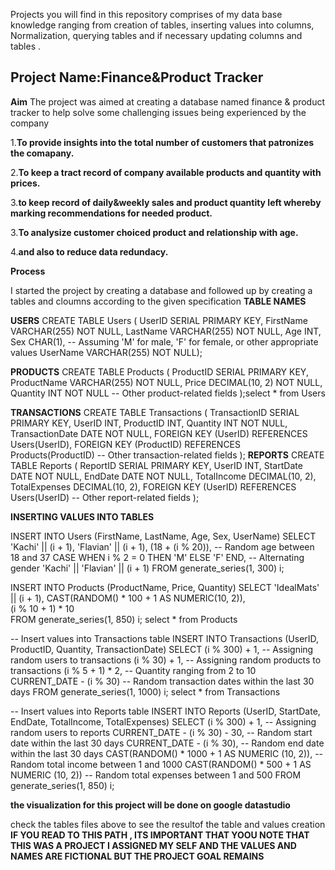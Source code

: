  Projects you will find in this repository comprises of my data base knowledge ranging from creation of tables, inserting values into columns, Normalization, querying tables and if necessary updating columns and tables . 
 
Project Name:__Finance&Product Tracker__
--
__Aim__
The project was aimed at creating a database named finance & product tracker to help solve some challenging issues being experienced by the company

1.__To provide insights into the total number of customers that patronizes the comapany.__

2.__To keep a tract record of company available products and quantity with prices.__

3.__to keep record of daily&weekly  sales and product quantity left whereby marking recommendations for needed product.__ 

3.__To analysize customer choiced product and relationship with age.__

4.__and also to reduce data redundacy.__ 

__Process__

I started the project by creating a database and followed up by creating a tables and cloumns according to the given specification 
__TABLE NAMES__

**USERS**
CREATE TABLE Users (
    UserID SERIAL  PRIMARY KEY,
    FirstName VARCHAR(255) NOT NULL,
    LastName VARCHAR(255) NOT NULL,
    Age INT,
    Sex CHAR(1), -- Assuming 'M' for male, 'F' for female, or other appropriate values
    UserName VARCHAR(255) NOT NULL);
    
  **PRODUCTS**
CREATE TABLE Products (
    ProductID SERIAL PRIMARY KEY,
    ProductName VARCHAR(255) NOT NULL,
    Price DECIMAL(10, 2) NOT NULL,
    Quantity INT NOT NULL
    -- Other product-related fields
);select * from Users

**TRANSACTIONS**
CREATE TABLE Transactions (
    TransactionID SERIAL PRIMARY KEY,
    UserID INT,
    ProductID INT,
    Quantity INT NOT NULL,
    TransactionDate DATE NOT NULL,
    FOREIGN KEY (UserID) REFERENCES Users(UserID),
    FOREIGN KEY (ProductID) REFERENCES Products(ProductID)
    -- Other transaction-related fields
);
**REPORTS**
CREATE TABLE Reports (
    ReportID SERIAL PRIMARY KEY,
    UserID INT,
    StartDate DATE NOT NULL,
    EndDate DATE NOT NULL,
    TotalIncome DECIMAL(10, 2),
    TotalExpenses DECIMAL(10, 2),
    FOREIGN KEY (UserID) REFERENCES Users(UserID)
    -- Other report-related fields
);

__INSERTING VALUES INTO TABLES__

INSERT INTO Users (FirstName, LastName, Age, Sex, UserName)
SELECT
    'Kachi' || (i + 1),
    'Flavian' || (i + 1),
    (18 + (i % 20)),  -- Random age between 18 and 37
    CASE WHEN i % 2 = 0 THEN 'M' ELSE 'F' END,  -- Alternating gender
    'Kachi' || 'Flavian' || (i + 1) 
FROM generate_series(1, 300) i;

INSERT INTO Products (ProductName, Price, Quantity)
SELECT
    'IdealMats' || (i + 1),
    CAST(RANDOM() * 100 + 1 AS NUMERIC(10, 2)),  
    (i % 10 + 1) * 10  
FROM generate_series(1, 850) i;
select * from Products

-- Insert values into Transactions table
INSERT INTO Transactions (UserID, ProductID, Quantity, TransactionDate)
SELECT
    (i % 300) + 1,  -- Assigning random users to transactions
    (i % 30) + 1,   -- Assigning random products to transactions
    (i % 5 + 1) * 2,  -- Quantity ranging from 2 to 10
    CURRENT_DATE - (i % 30)  -- Random transaction dates within the last 30 days
FROM generate_series(1, 1000) i;
select * from Transactions


-- Insert values into Reports table
INSERT INTO Reports (UserID, StartDate, EndDate, TotalIncome, TotalExpenses)
SELECT
    (i % 300) + 1,  -- Assigning random users to reports
    CURRENT_DATE - (i % 30) - 30,  -- Random start date within the last 30 days
    CURRENT_DATE - (i % 30),  -- Random end date within the last 30 days
    CAST(RANDOM() * 1000 + 1 AS NUMERIC (10, 2)),  -- Random total income between 1 and 1000
    CAST(RANDOM() * 500 + 1 AS NUMERIC (10, 2))  -- Random total expenses between 1 and 500
FROM generate_series(1, 850) i;

__the visualization for this project will be done on google datastudio__

check the tables files above to see the resultof the table and values creation 
__IF YOU READ TO THIS PATH , ITS IMPORTANT THAT YOOU NOTE THAT THIS WAS A PROJECT I ASSIGNED MY SELF AND THE VALUES AND NAMES ARE FICTIONAL BUT  THE PROJECT GOAL REMAINS__

